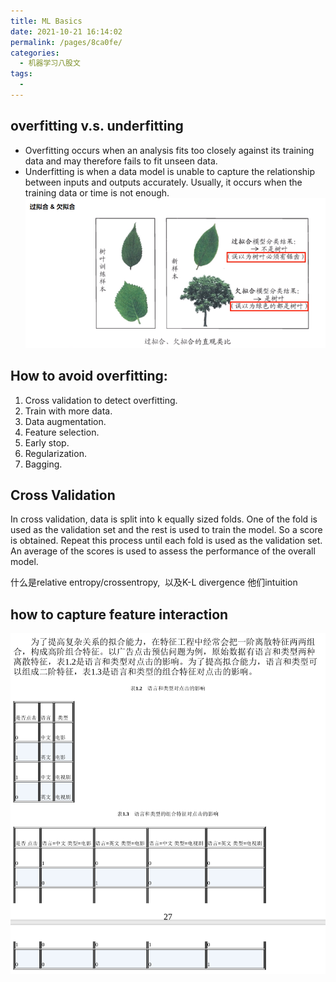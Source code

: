 ```yaml
---
title: ML Basics
date: 2021-10-21 16:14:02
permalink: /pages/8ca0fe/
categories:
  - 机器学习八股文
tags:
  - 
---
```



## overfitting v.s. underfitting
- Overfitting occurs when an analysis fits too closely against its training data and may therefore fails to fit unseen data.
- Underfitting is when a data model is unable to capture the relationship between inputs and outputs accurately. Usually, it occurs when the training data or time is not enough.
![](https://raw.githubusercontent.com/emmableu/image/master/ml-basics-0.png)

## How to avoid overfitting:
1. Cross validation to detect overfitting.
2. Train with more data.
3. Data augmentation.
4. Feature selection.
5. Early stop.
6. Regularization.
7. Bagging.

## Cross Validation
In cross validation, data is split into k equally sized folds. One of the fold is used as the validation set and the rest is used to train the model. So a score is obtained. Repeat this process until each fold is used as the validation set. An average of the scores is used to assess the performance of the overall model.





什么是relative entropy/crossentropy,  以及K-L divergence 他们intuition



## how to capture feature interaction
![](https://raw.githubusercontent.com/emmableu/image/master/ml-general-2.png)
